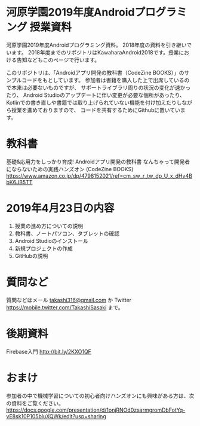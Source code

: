 # 河原学園2019年度Androidプログラミング 授業資料

河原学園2019年度Androidプログラミング資料。
2018年度の資料を引き継いでいます。
2018年度までのリポジトリはKawaharaAndroid2018です。授業における告知などもこのページで行います。

このリポジトリは、「Androidアプリ開発の教科書（CodeZine BOOKS）」のサンプルコードをもとしています。
参加者は書籍を購入した上で出席しているので本来は必要ないものですが、
サポートライブラリ周りの状況の変化が速かったり、
Android Studioのアップデートに伴い変更が必要な個所があったり、
Kotlinでの書き直しや書籍では取り上げられていない機能を付け加えたりしながら授業を進めておりますので、
コードを共有するためにGithubに置いています。

# 教科書
基礎&応用力をしっかり育成! Androidアプリ開発の教科書 なんちゃって開発者にならないための実践ハンズオン (CodeZine BOOKS) 
https://www.amazon.co.jp/dp/4798152021/ref=cm_sw_r_tw_dp_U_x_dHv4BbK6JB5TT

# 2019年4月23日の内容

1. 授業の進め方についての説明
2. 教科書、ノートパソコン、タブレットの確認
3. Android Studioのインストール
4. 新規プロジェクトの作成
5. GitHubの説明

# 質問など
質問などはメール takashi316@gmail.com か Twitter https://mobile.twitter.com/TakashiSasaki まで。
# 後期資料
Firebase入門
http://bit.ly/2KXO1QF

# おまけ
参加者の中で機械学習についての初心者向けハンズオンにも興味がある方は、次の資料をご覧ください。
https://docs.google.com/presentation/d/1onjRNOd0zsarmgromDbFotYq-vE8sk10P105bluXQWk/edit?usp=sharing
